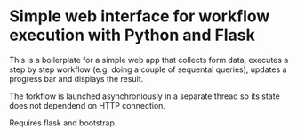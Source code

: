 # Simple web interface for workflow execution with Python and Flask

This is a boilerplate for a simple web app that collects form data, executes a step by step workflow (e.g. doing a couple of sequental queries), updates a progress bar and displays the result.

The forkflow is launched asynchroniously in a separate thread so its state does not dependend on HTTP connection.

Requires flask and bootstrap.
